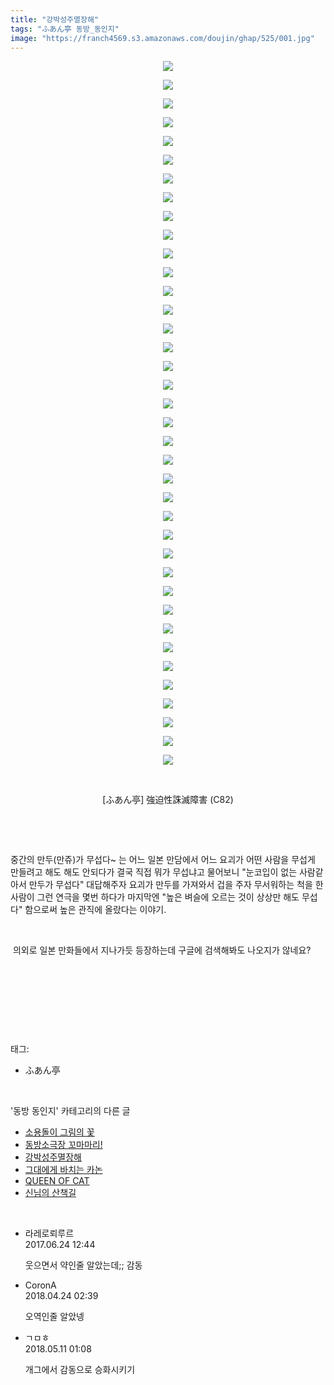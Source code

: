 ```yaml
---
title: "강박성주멸장해"
tags: "ふあん亭 동방_동인지"
image: "https://franch4569.s3.amazonaws.com/doujin/ghap/525/001.jpg"
---
```

<div class="article">
<p style="text-align: center; clear: none; float: none;"><img src="{{ site.imgserver2 }}/ghap/525/001.jpg"/></p>
<p style="text-align: center; clear: none; float: none;"><img src="{{ site.imgserver2 }}/ghap/525/002.jpg"/></p>
<p style="text-align: center; clear: none; float: none;"><img src="{{ site.imgserver2 }}/ghap/525/003.jpg"/></p>
<p style="text-align: center; clear: none; float: none;"><img src="{{ site.imgserver2 }}/ghap/525/004.jpg"/></p>
<p style="text-align: center; clear: none; float: none;"><img src="{{ site.imgserver2 }}/ghap/525/005.jpg"/></p>
<p style="text-align: center; clear: none; float: none;"><img src="{{ site.imgserver2 }}/ghap/525/006.jpg"/></p>
<p style="text-align: center; clear: none; float: none;"><img src="{{ site.imgserver2 }}/ghap/525/007.jpg"/></p>
<p style="text-align: center; clear: none; float: none;"><img src="{{ site.imgserver2 }}/ghap/525/008.jpg"/></p>
<p style="text-align: center; clear: none; float: none;"><img src="{{ site.imgserver2 }}/ghap/525/009.jpg"/></p>
<p style="text-align: center; clear: none; float: none;"><img src="{{ site.imgserver2 }}/ghap/525/010.jpg"/></p>
<p style="text-align: center; clear: none; float: none;"><img src="{{ site.imgserver2 }}/ghap/525/011.jpg"/></p>
<p style="text-align: center; clear: none; float: none;"><img src="{{ site.imgserver2 }}/ghap/525/012.jpg"/></p>
<p style="text-align: center; clear: none; float: none;"><img src="{{ site.imgserver2 }}/ghap/525/013.jpg"/></p>
<p style="text-align: center; clear: none; float: none;"><img src="{{ site.imgserver2 }}/ghap/525/014.jpg"/></p>
<p style="text-align: center; clear: none; float: none;"><img src="{{ site.imgserver2 }}/ghap/525/015.jpg"/></p>
<p style="text-align: center; clear: none; float: none;"><img src="{{ site.imgserver2 }}/ghap/525/016.jpg"/></p>
<p style="text-align: center; clear: none; float: none;"><img src="{{ site.imgserver2 }}/ghap/525/017.jpg"/></p>
<p style="text-align: center; clear: none; float: none;"><img src="{{ site.imgserver2 }}/ghap/525/018.jpg"/></p>
<p style="text-align: center; clear: none; float: none;"><img src="{{ site.imgserver2 }}/ghap/525/019.jpg"/></p>
<p style="text-align: center; clear: none; float: none;"><img src="{{ site.imgserver2 }}/ghap/525/020.jpg"/></p>
<p style="text-align: center; clear: none; float: none;"><img src="{{ site.imgserver2 }}/ghap/525/021.jpg"/></p>
<p style="text-align: center; clear: none; float: none;"><img src="{{ site.imgserver2 }}/ghap/525/022.jpg"/></p>
<p style="text-align: center; clear: none; float: none;"><img src="{{ site.imgserver2 }}/ghap/525/023.jpg"/></p>
<p style="text-align: center; clear: none; float: none;"><img src="{{ site.imgserver2 }}/ghap/525/024.jpg"/></p>
<p style="text-align: center; clear: none; float: none;"><img src="{{ site.imgserver2 }}/ghap/525/025.jpg"/></p>
<p style="text-align: center; clear: none; float: none;"><img src="{{ site.imgserver2 }}/ghap/525/026.jpg"/></p>
<p style="text-align: center; clear: none; float: none;"><img src="{{ site.imgserver2 }}/ghap/525/027.jpg"/></p>
<p style="text-align: center; clear: none; float: none;"><img src="{{ site.imgserver2 }}/ghap/525/028.jpg"/></p>
<p style="text-align: center; clear: none; float: none;"><img src="{{ site.imgserver2 }}/ghap/525/029.jpg"/></p>
<p style="text-align: center; clear: none; float: none;"><img src="{{ site.imgserver2 }}/ghap/525/030.jpg"/></p>
<p style="text-align: center; clear: none; float: none;"><img src="{{ site.imgserver2 }}/ghap/525/031.jpg"/></p>
<p style="text-align: center; clear: none; float: none;"><img src="{{ site.imgserver2 }}/ghap/525/032.jpg"/></p>
<p style="text-align: center; clear: none; float: none;"><img src="{{ site.imgserver2 }}/ghap/525/033.jpg"/></p>
<p style="text-align: center; clear: none; float: none;"><img src="{{ site.imgserver2 }}/ghap/525/034.jpg"/></p>
<p style="text-align: center; clear: none; float: none;"><img src="{{ site.imgserver2 }}/ghap/525/035.jpg"/></p>
<p style="text-align: center; clear: none; float: none;"><img src="{{ site.imgserver2 }}/ghap/525/036.jpg"/></p>
<p style="text-align: center; clear: none; float: none;"><img src="{{ site.imgserver2 }}/ghap/525/037.jpg"/></p>
<p style="text-align: center; clear: none; float: none;"><img src="{{ site.imgserver2 }}/ghap/525/038.jpg"/></p>
<p style="text-align: center; clear: none; float: none;"><br/></p>
<p style="text-align: center; clear: none; float: none;">[ふあん亭] 強迫性誅滅障害 (C82)</p>
<p style="text-align: center; clear: none; float: none;"><br/></p>
<p style="text-align: center; clear: none; float: none;"><br/></p>
<p style="text-align: left; clear: none; float: none;">중간의 만두(만쥬)가 무섭다~ 는 어느 일본 만담에서 어느 요괴가 어떤 사람을 무섭게 만들려고 해도 해도 안되다가 결국 직접 뭐가 무섭냐고 물어보니 "눈코입이 없는 사람같아서 만두가 무섭다" 대답해주자 요괴가 만두를 가져와서 겁을 주자 무서워하는 척을 한 사람이 그런 연극을 몇번 하다가 마지막엔 "높은 벼슬에 오르는 것이 상상만 해도 무섭다" 함으로써 높은 관직에 올랐다는 이야기.</p>
<p style="text-align: left; clear: none; float: none;"><br/></p>
<p style="text-align: left; clear: none; float: none;"> 의외로 일본 만화들에서 지나가듯 등장하는데 구글에 검색해봐도 나오지가 않네요?</p>
<p style="text-align: center; clear: none; float: none;"><br/></p>
<p style="text-align: center; clear: none; float: none;"><br/></p>
<p><br/></p>
</div><br/>
<div class="tagTrail">
<p>태그: </p>
<ul>
<li>ふあん亭</li>
</ul>
</div><br/>
<div class="another">
<p>'동방 동인지' 카테고리의 다른 글</p>
<ul>
<li><a href="/ghap_527">소용돌이 그림의 꽃</a></li>
<li><a href="/ghap_526">동방소극장 꼬마마리!</a></li>
<li><a href="/ghap_525">강박성주멸장해</a></li>
<li><a href="/ghap_524">그대에게 바치는 카논</a></li>
<li><a href="/ghap_523">QUEEN OF CAT</a></li>
<li><a href="/ghap_522">신님의 산책길</a></li>
</ul>
</div><br/>
<div class="cb_module cb_fluid">
<div class="cb_wrt cb_profile">
<div class="comment">
<ul>
<li class="cb_thumb_off" id="comment15021388">
<div class="cb_comment_area">
<div class="cb_info_area">
<div class="cb_section">
<span class="cb_nick_name">라레로뢰루르</span>
</div>
<div class="cb_section">
<span class="cb_date">2017.06.24 12:44 </span>
</div>
</div>
<div class="cb_dsc_comment">
<p class="cb_dsc">
											웃으면서 약인줄 알았는데;; 감동
										</p>
</div>
</div></li>
<li class="cb_thumb_off" id="comment15244264">
<div class="cb_comment_area">
<div class="cb_info_area">
<div class="cb_section">
<span class="cb_nick_name">CoronA</span>
</div>
<div class="cb_section">
<span class="cb_date">2018.04.24 02:39 </span>
</div>
</div>
<div class="cb_dsc_comment">
<p class="cb_dsc">
											오역인줄 알았넹
										</p>
</div>
</div></li>
<li class="cb_thumb_off" id="comment15253870">
<div class="cb_comment_area">
<div class="cb_info_area">
<div class="cb_section">
<span class="cb_nick_name">ㄱㅁㅎ</span>
</div>
<div class="cb_section">
<span class="cb_date">2018.05.11 01:08 </span>
</div>
</div>
<div class="cb_dsc_comment">
<p class="cb_dsc">
											개그에서 감동으로 승화시키기
										</p>
</div>
</div></li>
</ul>
</div>
</div><!-- commentList close -->
</div><br/>
